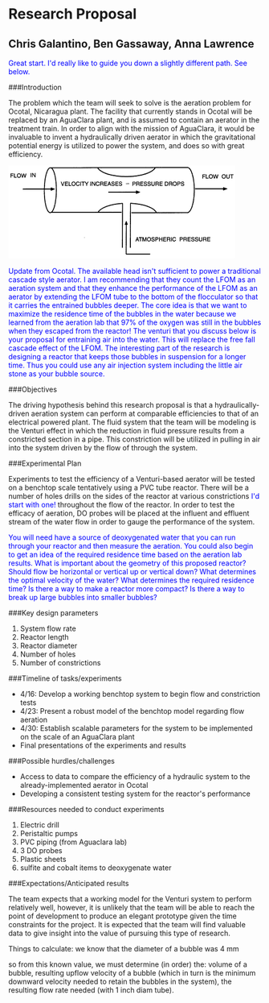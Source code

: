 # Research Proposal
## Chris Galantino, Ben Gassaway, Anna Lawrence

<span style="color:blue">Great start. I'd really like to guide you down a slightly different path. See below.</span>

###Introduction

The problem which the team will seek to solve is the aeration problem for Ocotal, Nicaragua plant. The facility that currently stands in Ocotal will be replaced by an AguaClara plant, and is assumed to contain an aerator in the treatment train. In order to align with the mission of AguaClara, it would be invaluable to invent a hydraulically driven aerator in which the gravitational potential energy is utilized to power the system, and does so with great efficiency.


![venturi](https://github.com/Galantino/crg_4530/blob/master/Photos/venturi4.gif?raw=true)

<span style="color:blue">Update from Ocotal. The available head isn't sufficient to power a traditional cascade style aerator. I am recommending that they count the LFOM as an aeration system and that they enhance the performance of the LFOM as an aerator by extending the LFOM tube to the bottom of the flocculator so that it carries the entrained bubbles deeper. The core idea is that we want to maximize the residence time of the bubbles in the water because we learned from the aeration lab that 97% of the oxygen was still in the bubbles when they escaped from the reactor! The venturi that you discuss below is your proposal for entraining air into the water. This will replace the free fall cascade effect of the LFOM. The interesting part of the research is designing a reactor that keeps those bubbles in suspension for a longer time. Thus you could use any air injection system including the little air stone as your bubble source. </span>

###Objectives

The driving hypothesis behind this research proposal is that a hydraulically-driven aeration system can perform at comparable efficiencies to that of an electrical powered plant. The fluid system that the team will be modeling is the Venturi effect in which the reduction in fluid pressure results from a constricted section in a pipe. This constriction will be utilized in pulling in air into the system driven by the flow of through the system.

###Experimental Plan

Experiments to test the efficiency of a Venturi-based aerator will be tested on a benchtop scale tentatively using a PVC tube reactor. There will be a number of holes drills on the sides of the reactor at various constrictions <span style="color:blue">I'd start with one!</span> throughout the flow of the reactor. In order to test the efficacy of aeration, DO probes will be placed at the influent and effluent stream of the water flow in order to gauge the performance of the system.

<span style="color:blue">You will need have a source of deoxygenated water that you can run through your reactor and then measure the aeration. You could also begin to get an idea of the required residence time based on the aeration lab results. What is important about the geometry of this proposed reactor? Should flow be horizontal or vertical up or vertical down? What determines the optimal velocity of the water? What determines the required residence time? Is there a way to make a reactor more compact? Is there a way to break up large bubbles into smaller bubbles?  </span>

###Key design parameters

1. System flow rate
2. Reactor length
3. Reactor diameter
4. Number of holes
5. Number of constrictions

###Timeline of tasks/experiments
- 4/16: Develop a working benchtop system to begin flow and constriction tests
- 4/23: Present a robust model of the benchtop model regarding flow aeration
- 4/30: Establish scalable parameters for the system to be implemented on the scale of an AguaClara plant
- Final presentations of the experiments and results

###Possible hurdles/challenges
- Access to data to compare the efficiency of a hydraulic system to the already-implemented aerator in Ocotal
- Developing a consistent testing system for the reactor's performance

###Resources needed to conduct experiments
1. Electric drill
2. Peristaltic pumps
3. PVC piping (from Aguaclara lab)
4. 3 DO probes
5. Plastic sheets
6. sulfite and cobalt items to deoxygenate water

###Expectations/Anticipated results

The team expects that a working model for the Venturi system to perform relatively well, however, it is unlikely that the team will be able to reach the point of development to produce an elegant prototype given the time constraints for the project. It is expected that the team will find valuable data to give insight into the value of pursuing this type of research.

Things to calculate:
we know that the diameter of a bubble was 4 mm

so from this known value, we must determine (in order) the: volume of a bubble, resulting upflow velocity of a bubble (which in turn is the minimum downward velocity needed to retain the bubbles in the system), the resulting flow rate needed (with 1 inch diam tube).
